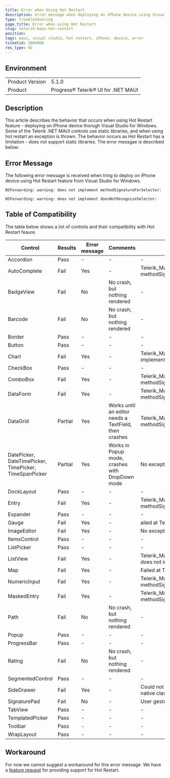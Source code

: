 ```yaml
---
title: Error when Using Hot Restart
description: error message when deploying on iPhone device using Visual Studio for Windows
type: troubleshooting
page_title: Error when using Hot Restart
slug: telerik-maui-hot-restart
position: 
tags: maui, visual studio, hot restart, iPhone, device, error
ticketid: 1604908
res_type: kb
---
```


## Environment
<table>
	<tbody>
		<tr>
			<td>Product Version</td>
			<td>5.1.0</td>
		</tr>
		<tr>
			<td>Product</td>
			<td>Progress® Telerik® UI for .NET MAUI</td>
		</tr>
	</tbody>
</table>


## Description

This article describes the behavior that occurs when using Hot Restart feature - deploying on iPhone device thorugh Visual Studio for Windows. Some of the Telerik .NET MAUI controls use static libraries, and when using hot restart an exception is thrown. The behavior occurs as Hot Restart has a limitation - does not support static libraries. 
The error messgae is described below: 

## Error Message

The following error message is received when tring to deploy on iPhone device using Hot Restart feature from Visual Studio for Windows. 

 ```
NSForwarding: warning: does not implement methodSignatureForSelector:

NSForwarding: warning: does not implement doesNotRecognizeSelector:
```

## Table of Compatibility

The table below shows a list of controls and their compatibility with Hot Restart feaure. 

| Control | Results | Error message | Comments | Exception Details |
| ------------- | --------------- | ------ | ------ | ------ |
| Accordion | Pass | - | - | - |
| AutoComplete | Fail | Yes | - | Telerik_Maui_InputElement_RadTextField does not implement methodSignatureForSelector |
| BadgeView | Fail | No | No crash, but nothing rendered | - |
| Barcode | Fail | No | No crash, but nothing rendered | - |
| Border | Pass | - | - | - |
| Button | Pass | - | - | - |
| Chart | Fail | Yes | - | Telerik_Maui_Controls_Compatibility_ChartRenderer_iOS_TKExtendedChart does not implement methodSignatureForSelector |
| CheckBox | Pass | - | - | - |
| ComboBox | Fail | Yes | - | Telerik_Maui_InputElement_RadTextField does not implement methodSignatureForSelector |
| DataForm | Fail | Yes | - | Telerik_Maui_InputElement_RadTextField does not implement methodSignatureForSelector |
| DataGrid | Partial | Yes | Works until an editor needs a TextField, then crashes | Telerik_Maui_InputElement_RadTextField does not implement methodSignatureForSelector |
| DatePicker, DateTimePicker, TimePicker, TimeSpanPicker | Partial | Yes | Works in Popup mode, crashes with DropDown mode | No exception details in VS output |
| DockLayout | Pass | - | - | - |
| Entry | Fail | Yes | - | Telerik_Maui_InputElement_RadTextField does not implement methodSignatureForSelector |
| Expander | Pass | - | - | - |
| Gauge | Fail | Yes | - | ailed at Telerik.Maui.Controls.SkiaSharp.SkiaUtilities.TryCreateTextPaint |
| ImageEditor | Fail | Yes | - | No exception details in VS output |
| ItemsControl | Pass | - | - | - |
| ListPicker | Pass | - | - | - |
| ListView | Fail | Yes | - | Telerik_Maui_Controls_Compatibility_DataControlsRenderer_iOS_TKExtendedListView' does not implement methodSignatureForSelector |
| Map | Fail | Yes | - | Failed at Telerik.Maui.Controls.Compatibility.Map.ShapefileLayer.GenerateFillPaint |
| NumericInput | Fail | Yes | - | Telerik_Maui_InputElement_RadTextField does not implement methodSignatureForSelector |
| MaskedEntry | Fail | Yes | - | Telerik_Maui_InputElement_RadTextField does not implement methodSignatureForSelector |
| Path | Fail | No | No crash, but nothing rendered | - |
| Popup | Pass | - | - | - |
| ProgressBar | Pass | - | - | - |
| Rating | Fail | No | No crash, but nothing rendered | - |
| SegmentedControl | Pass | - | - | - |
| SideDrawer | Fail | Yes | - | Could not create an native instance of the type TelerikUI.TKSideDrawerView: the native class hasn't been loaded |
| SignaturePad | Fail | No | - | User gestures are not rendered |
| TabView | Pass | - | - | - |
| TemplatedPicker | Pass | - | - | - |
| Toolbar | Pass | - | - | - |
| WrapLayout | Pass | - | - | - |

## Workaround

For now we cannot suggest a workaround for this error message. We have a [feature request](https://feedback.telerik.com/maui/1582732-support-for-hot-restart-feature) for providing support for Hot Restart. 

